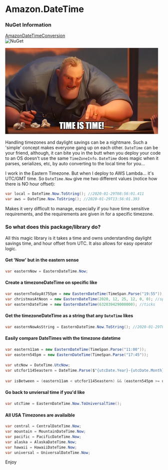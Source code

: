 # Amazon.DateTime

### NuGet Information
[AmazonDateTimeConversion](https://www.nuget.org/packages/AmazonDateTimeConversion/)   
![NuGet](https://img.shields.io/nuget/v/AmazonDateTimeConversion.svg?style=flat-square&label=nuget)

![](/.gifs/time_is_time.PNG)

Handling timezones and daylight savings can be a nightmare.  Such a 'simple' concept makes everyone gang up on each other.  `DateTime` can be your friend, although, it can bite you in the butt when you deploy your code to an OS doesn't use the same `TimeZoneInfo`.  `DateTime` does magic when it parses, serializes, etc, by auto converting to the local time for you...  

I work in the Eastern Timezone.  But when I deploy to AWS Lambda... it's UTC/GMT time.  So `DateTime.Now` give me two different values (notice how there is NO hour offset):
```csharp
var local = DateTime.Now.ToString(); //2020-01-29T08:56:01.411
var aws = DateTime.Now.ToString(); //2020-01-29T13:56:01.393
```
Makes it very difficult to manage, especially if you have time sensitive requirements, and the requirements are given in for a specific timezone.

### So what does this package/library do?
All this magic library is it takes a time and owns understanding daylight savings time, and hour offset from UTC.  It also allows for easy operator logic.
#### Get 'Now' but in the eastern sense
```csharp
var easternNow = EasternDateTime.Now;
```
#### Create a timezoneDateTime on specific like 
```csharp
var easternTodayAt755pm = new EasternDateTime(TimeSpan.Parse("19:55")); //timespan for today @ this hour
var christmasAtNoon = new EasternDateTime(2020, 12, 25, 12, 0, 0); //specific day at this time in ET
var easternDateTime = new EasternDateTime(632039429000000); //ticks
```
#### Get the timezoneDateTime as a string that any `DateTime` likes
```csharp
var easternNowAsString = EasternDateTime.Now.ToString(); //2020-01-29T08:56:01.411-05:00
```
#### Easily compare DateTimes with the timezone datetime
```csharp
var eastern11am = new EasternDateTime(TimeSpan.Parse("11:00"));
var eastern545pm = new EasternDateTime(TimeSpan.Parse("17:45"));

var utcNow = DateTime.UtcNow;
var utcfor1145eastern = DateTime.Parse($"{utcDate.Year}-{utcDate.Month}-{utcDate.Day}T16:45:00.000+00:00");

var isBetween = (eastern11am < utcfor1145eastern) && (eastern545pm >= utcfor1145eastern); //true
```
#### Go back to unviersal time if you'd like
```csharp
var utcTime = EasternDateTime.Now.ToUniversalTime(); 
```
#### All USA Timezones are availaible
```csharp
var central = CentralDateTime.Now;
var mountain = MountainDateTime.Now;
var pacific = PacificDateTime.Now;
var alaska = AlaskaDateTime.Now;
var hawaii = HawaiiDateTime.Now;
var universal = UniversalDateTime.Now;
```

Enjoy

